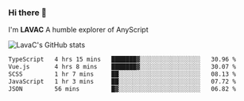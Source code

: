### Hi there 👋
I'm **LAVAC**
A humble explorer of AnyScript

![LavaC's GitHub stats](https://github-readme-stats.vercel.app/api?username=LavaCxx&show_icons=true&theme=synthwave)

<!--START_SECTION:waka-->

```txt
TypeScript   4 hrs 15 mins   ███████▓░░░░░░░░░░░░░░░░░   30.96 %
Vue.js       4 hrs 8 mins    ███████▓░░░░░░░░░░░░░░░░░   30.07 %
SCSS         1 hr 7 mins     ██░░░░░░░░░░░░░░░░░░░░░░░   08.13 %
JavaScript   1 hr 3 mins     ██░░░░░░░░░░░░░░░░░░░░░░░   07.72 %
JSON         56 mins         █▓░░░░░░░░░░░░░░░░░░░░░░░   06.82 %
```

<!--END_SECTION:waka-->

